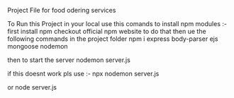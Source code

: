 Project File for food odering services 

To Run this Project in your local use this comands to install npm modules :-
first install npm
checkout official npm website to do that
then ue the following commands in the project folder
npm i express body-parser ejs mongoose nodemon

then to start the server 
nodemon server.js

if this doesnt work pls use :-
npx nodemon server.js

or node server.js

